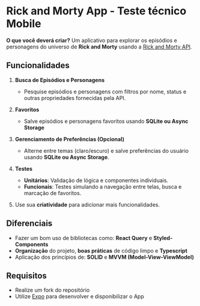 # Rick and Morty App - Teste técnico Mobile

**O que você deverá criar?**
Um aplicativo para explorar os episódios e personagens do universo de **Rick and Morty** usando a [Rick and Morty API](https://rickandmortyapi.com/). 

## Funcionalidades

1. **Busca de Episódios e Personagens**
   - Pesquise episódios e personagens com filtros por nome, status e outras propriedades fornecidas pela API.

2. **Favoritos**
   - Salve episódios e personagens favoritos usando **SQLite ou Async Storage**

3. **Gerenciamento de Preferências (Opcional)**
   - Alterne entre temas (claro/escuro) e salve preferências do usuário usando **SQLite ou  Async Storage**.

4. **Testes**
     - **Unitários**: Validação de lógica e componentes individuais.
    - **Funcionais**: Testes simulando a navegação entre telas, busca e marcação de favoritos.

5. Use sua **criatividade** para adicionar mais funcionalidades.


## Diferenciais

- Fazer um bom uso de bibliotecas como: **React Query** e **Styled-Components**
- **Organização** do projeto, **boas práticas** de código limpo e **Typescript**
- Aplicação dos princípios de: **SOLID** e **MVVM (Model-View-ViewModel)**  


## Requisitos

- Realize um fork do repositório
- Utilize [Expo](https://expo.dev/) para desenvolver e disponibilizar o App
